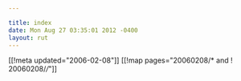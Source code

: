 ```yaml
---

title: index
date: Mon Aug 27 03:35:01 2012 -0400
layout: rut
---
```


[[!meta updated="2006-02-08"]]
[[!map pages="20060208/* and ! 20060208/*/*"]]
